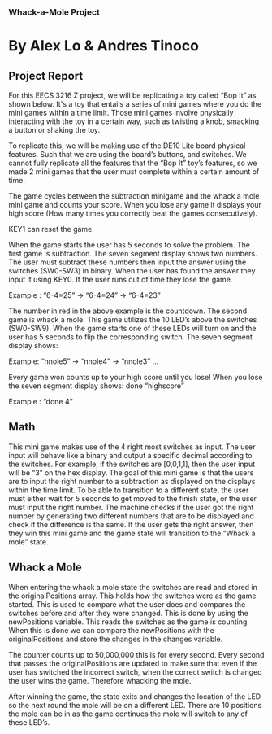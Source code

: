 ### Whack-a-Mole Project
# By Alex Lo & Andres Tinoco



## Project Report

For this EECS 3216 Z project, we will be replicating a toy called “Bop It” as shown below. It's a toy that entails a series of mini games where you do the mini games within a time limit. Those mini games involve physically interacting with the toy in a certain way, such as twisting a knob, smacking a button or shaking the toy.

To replicate this, we will be making use of the DE10 Lite board physical features. Such that we are using the board’s buttons, and switches. We cannot fully replicate all the features that the “Bop It” toy’s features, so we made 2 mini games that the user must complete within a certain amount of time.

The game cycles between the subtraction minigame and the whack a mole mini game and counts your score. When you lose any game it displays your high score (How many times you correctly beat the games consecutively). 

KEY1 can reset the game.

When the game starts the user has 5 seconds to solve the problem. The first game is subtraction. The seven segment display shows two numbers. The user must subtract these numbers then input the answer using the switches (SW0-SW3) in binary. When the user has found the answer they input it using KEY0. If the user runs out of time they lose the game.

Example : “6-4=25” -> “6-4=24” -> “6-4=23”

The number in red in the above example is the countdown. The second game is whack a mole. This game utilizes the 10 LED’s above the switches (SW0-SW9). When the game starts one of these LEDs will turn on and the user has 5 seconds to flip the corresponding switch. The seven segment display shows:

Example: “nnole5” -> “nnole4” -> “nnole3” …

Every game won counts up to your high score until you lose! When you lose the seven segment display shows: done “highscore”

Example : “done 4”

## Math
This mini game makes use of the 4 right most switches as input. The user input will behave like a binary and output a specific decimal according to the switches. For example, if the switches are [0,0,1,1], then the user input will be “3” on the hex display. The goal of this mini game is that the users are to input the right number to a subtraction as displayed on the displays within the time limit. To be able to transition to a different state, the user must either wait for 5 seconds to get moved to the finish state, or the user must input the right number. The machine checks if the user got the right number by generating two different numbers that are to be displayed and check if the difference is the same. If the user gets the right answer, then they win this mini game and the game state will transition to the “Whack a mole” state.

## Whack a Mole
When entering the whack a mole state the switches are read and stored in the originalPositions array. This holds how the switches were as the game started. This is used to compare what the user does and compares the switches before and after they were changed. This is done by using the newPositions variable. This reads the switches as the game is counting. When this is done we can compare the newPositions with the originalPositions and store the changes in the changes variable.

The counter counts up to 50,000,000 this is for every second. Every second that passes the originalPositions are updated to make sure that even if the user has switched the incorrect switch, when the correct switch is changed the user wins the game. Therefore whacking the mole. 

After winning the game, the state exits and changes the location of the LED so the next round the mole will be on a different LED. There are 10 positions the mole can be in as the game continues the mole will switch to any of these LED’s.

